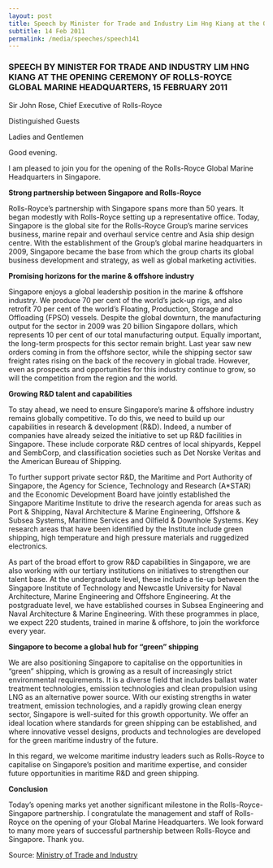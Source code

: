 ```yaml
---
layout: post
title: Speech by Minister for Trade and Industry Lim Hng Kiang at the Opening Ceremony of Rolls-Royce Global Marine Headquarters, 15 February 2011
subtitle: 14 Feb 2011
permalink: /media/speeches/speech141
---
```


### SPEECH BY MINISTER FOR TRADE AND INDUSTRY LIM HNG KIANG AT THE OPENING CEREMONY OF ROLLS-ROYCE GLOBAL MARINE HEADQUARTERS, 15 FEBRUARY 2011

Sir John Rose, Chief Executive of Rolls-Royce 

Distinguished Guests
 
Ladies and Gentlemen
 
Good evening. 

I am pleased to join you for the opening of the Rolls-Royce Global Marine Headquarters in Singapore.

**Strong partnership between Singapore and Rolls-Royce**

Rolls-Royce’s partnership with Singapore spans more than 50 years. It began modestly with Rolls-Royce setting up a representative office. Today, Singapore is the global site for the Rolls-Royce Group’s marine services business, marine repair and overhaul service centre and Asia ship design centre.  With the establishment of the Group’s global marine headquarters in 2009, Singapore became the base from which the group charts its global business development and strategy, as well as global marketing activities.

**Promising horizons for the marine & offshore industry**

Singapore enjoys a global leadership position in the marine & offshore industry. We produce 70 per cent of the world’s jack-up rigs, and also retrofit 70 per cent of the world’s Floating, Production, Storage and Offloading (FPSO) vessels.  Despite the global downturn, the manufacturing output for the sector in 2009 was 20 billion Singapore dollars, which represents 10 per cent of our total manufacturing output. Equally important, the long-term prospects for this sector remain bright.  Last year saw new orders coming in from the offshore sector, while the shipping sector saw freight rates rising on the back of the recovery in global trade.  However, even as prospects and opportunities for this industry continue to grow, so will the competition from the region and the world.

**Growing R&D talent and capabilities**

To stay ahead, we need to ensure Singapore’s marine & offshore industry remains globally competitive. To do this, we need to build up our capabilities in research & development (R&D). Indeed, a number of companies have already seized the initiative to set up R&D facilities in Singapore. These include corporate R&D centres of local shipyards, Keppel and SembCorp, and classification societies such as Det Norske Veritas and the American Bureau of Shipping.
 
To further support private sector R&D, the Maritime and Port Authority of Singapore, the Agency for Science, Technology and Research (A*STAR) and the Economic Development Board have jointly established the Singapore Maritime Institute to drive the research agenda for areas such as Port & Shipping, Naval Architecture & Marine Engineering, Offshore & Subsea Systems, Maritime Services and Oilfield & Downhole Systems.  Key research areas that have been identified by the Institute include green shipping, high temperature and high pressure materials and ruggedized electronics.
 
As part of the broad effort to grow R&D capabilities in Singapore, we are also working with our tertiary institutions on initiatives to strengthen our talent base.  At the undergraduate level, these include a tie-up between the Singapore Institute of Technology and Newcastle University for Naval Architecture, Marine Engineering and Offshore Engineering.  At the postgraduate level, we have established courses in Subsea Engineering and Naval Architecture & Marine Engineering.  With these programmes in place, we expect 220 students, trained in marine & offshore, to join the workforce every year.

**Singapore to become a global hub for “green” shipping**

We are also positioning Singapore to capitalise on the opportunities in “green” shipping, which is growing as a result of increasingly strict environmental requirements.  It is a diverse field that includes ballast water treatment technologies, emission technologies and clean propulsion using LNG as an alternative power source.  With our existing strengths in water treatment, emission technologies, and a rapidly growing clean energy sector, Singapore is well-suited for this growth opportunity.  We offer an ideal location where standards for green shipping can be established, and where innovative vessel designs, products and technologies are developed for the green maritime industry of the future.
 
In this regard, we welcome maritime industry leaders such as Rolls-Royce to capitalise on Singapore’s position and maritime expertise, and consider future opportunities in maritime R&D and green shipping. 

**Conclusion**

Today’s opening marks yet another significant milestone in the Rolls-Royce-Singapore partnership.  I congratulate the management and staff of Rolls-Royce on the opening of your Global Marine Headquarters.  We look forward to many more years of successful partnership between Rolls-Royce and Singapore. Thank you.

Source: [<a href="https://www.mti.gov.sg/" target="_blank">Ministry of Trade and Industry</a>](https://www.mti.gov.sg/)